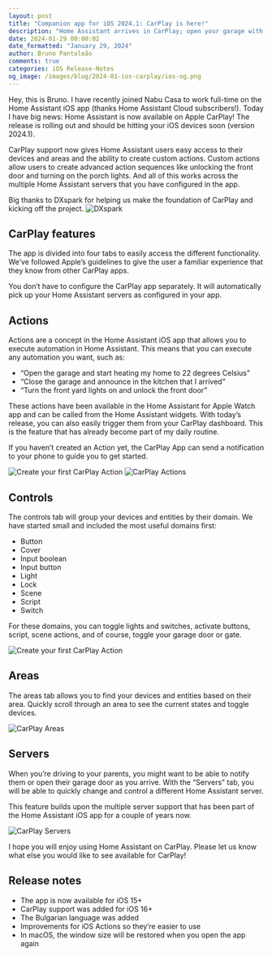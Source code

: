 ```yaml
---
layout: post
title: "Companion app for iOS 2024.1: CarPlay is here!"
description: "Home Assistant arrives in CarPlay; open your garage with a simple tap!"
date: 2024-01-29 00:00:02
date_formatted: "January 29, 2024"
author: Bruno Pantaleão
comments: true
categories: iOS Release-Notes
og_image: /images/blog/2024-01-ios-carplay/ios-og.png
---
```


Hey, this is Bruno. I have recently joined Nabu Casa to work full-time on the Home Assistant iOS app (thanks Home Assistant Cloud subscribers!). Today I have big news: Home Assistant is now available on Apple CarPlay! The release is rolling out and should be hitting your iOS devices soon (version 2024.1).

CarPlay support now gives Home Assistant users easy access to their devices and areas and the ability to create custom actions. Custom actions allow users to create advanced action sequences like unlocking the front door and turning on the porch lights. And all of this works across the multiple Home Assistant servers that you have configured in the app.

<lite-youtube videoid="u__oD7OhdJI" videotitle="Carplay is here!"></lite-youtube>

Big thanks to DXspark for helping us make the foundation of CarPlay and kicking off the project.
![DXspark](/images/blog/2024-01-ios-carplay/dxspark.png)

<!--more-->

## CarPlay features

The app is divided into four tabs to easily access the different functionality. We’ve followed Apple’s guidelines to give the user a familiar experience that they know from other CarPlay apps.

You don’t have to configure the CarPlay app separately. It will automatically pick up your Home Assistant servers as configured in your app. 

## Actions

Actions are a concept in the Home Assistant iOS app that allows you to execute automation in Home Assistant. This means that you can execute any automation you want, such as:

- “Open the garage and start heating my home to 22 degrees Celsius”
- “Close the garage and announce in the kitchen that I arrived”
- “Turn the front yard lights on and unlock the front door”

These actions have been available in the Home Assistant for Apple Watch app and can be called from the Home Assistant widgets. With today’s release, you can also easily trigger them from your CarPlay dashboard. This is the feature that has already become part of my daily routine.

If you haven’t created an Action yet, the CarPlay App can send a notification to your phone to guide you to get started.

![Create your first CarPlay Action](/images/blog/2024-01-ios-carplay/firstaction.png)
![CarPlay Actions](/images/blog/2024-01-ios-carplay/actions.png)

## Controls

The controls tab will group your devices and entities by their domain. We have started small and included the most useful domains first:

- Button
- Cover
- Input boolean
- Input button
- Light
- Lock
- Scene
- Script
- Switch

For these domains, you can toggle lights and switches, activate buttons, script, scene actions, and of course, toggle your garage door or gate.


![Create your first CarPlay Action](/images/blog/2024-01-ios-carplay/controls.png)

## Areas

The areas tab allows you to find your devices and entities based on their area. Quickly scroll through an area to see the current states and toggle devices.

![CarPlay Areas](/images/blog/2024-01-ios-carplay/areas.png)

## Servers

When you’re driving to your parents, you might want to be able to notify them or open their garage door as you arrive. With the “Servers” tab, you will be able to quickly change and control a different Home Assistant server.

This feature builds upon the multiple server support that has been part of the Home Assistant iOS app for a couple of years now.

![CarPlay Servers](/images/blog/2024-01-ios-carplay/servers.png)

I hope you will enjoy using Home Assistant on CarPlay. Please let us know what else you would like to see available for CarPlay!

## Release notes

- The app is now available for iOS 15+
- CarPlay support was added for iOS 16+
- The Bulgarian language was added
- Improvements for iOS Actions so they’re easier to use
- In macOS, the window size will be restored when you open the app again

